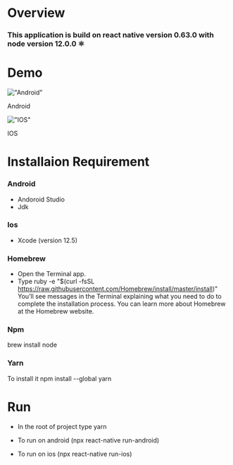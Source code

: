 # Overview

### This application is build on react native version 0.63.0 with node version 12.0.0 ⚛️

# Demo

!["Android"](https://media.giphy.com/media/o49vrUx8hVmpEv60bb/giphy.gif)

Android

!["IOS"](https://media.giphy.com/media/4PtjEfK2bJYaSoLIWG/giphy.gif)

IOS

# Installaion Requirement

### Android

- Andoroid Studio
- Jdk

### Ios

- Xcode (version 12.5)

### Homebrew

- Open the Terminal app.
- Type ruby -e "\$(curl -fsSL https://raw.githubusercontent.com/Homebrew/install/master/install)" You’ll see messages in the Terminal explaining what you need to do to complete the installation process. You can learn more about Homebrew at the Homebrew website.

### Npm

brew install node

### Yarn

To install it npm install --global yarn

# Run

- In the root of project type yarn

- To run on android (npx react-native run-android)

- To run on ios (npx react-native run-ios)
